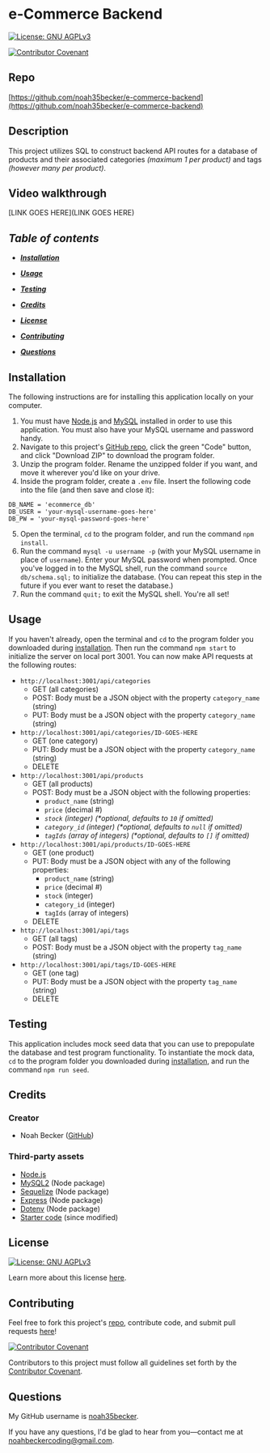 # e-Commerce Backend
[![License: GNU AGPLv3](https://img.shields.io/badge/License-GNU%20AGPLv3-informational.svg)](https://choosealicense.com/licenses/agpl-3.0)

[![Contributor Covenant](https://img.shields.io/badge/Contributor%20Covenant-2.1-4baaaa.svg)](https://www.contributor-covenant.org/version/2/1/code_of_conduct/)
    

## Repo
[https://github.com/noah35becker/e-commerce-backend](https://github.com/noah35becker/e-commerce-backend)


## Description
This project utilizes SQL to construct backend API routes for a database of products and their associated categories <i>(maximum 1 per product)</i> and tags <i>(however many per product)</i>.


## Video walkthrough
[LINK GOES HERE](LINK GOES HERE)


<i><b>
## Table of contents
- [Installation](#installation)
- [Usage](#usage)
- [Testing](#testing)
- [Credits](#credits)
- [License](#license)

- [Contributing](#contributing)
- [Questions](#questions)
</i></b>


## Installation
The following instructions are for installing this application locally on your computer.
1. You must have [Node.js](https://nodejs.org/) and [MySQL](https://www.mysql.com/) installed in order to use this application. You must also have your MySQL username and password handy.
2. Navigate to this project's [GitHub repo](https://github.com/noah35becker/employee-tracker), click the green "Code" button, and click "Download ZIP" to download the program folder.
3. Unzip the program folder. Rename the unzipped folder if you want, and move it wherever you'd like on your drive.
4. Inside the program folder, create a `.env` file. Insert the following code into the file (and then save and close it):
```
DB_NAME = 'ecommerce_db'
DB_USER = 'your-mysql-username-goes-here'
DB_PW = 'your-mysql-password-goes-here'
```
5. Open the terminal, `cd` to the program folder, and run the command `npm install`.
6. Run the command `mysql -u username -p` (with your MySQL username in place of `username`). Enter your MySQL password when prompted. Once you've logged in to the MySQL shell, run the command `source db/schema.sql;` to initialize the database. (You can repeat this step in the future if you ever want to reset the database.)
7. Run the command `quit;` to exit the MySQL shell. You're all set!


## Usage
If you haven't already, open the terminal and `cd` to the program folder you downloaded during [installation](#installation). Then run the command `npm start` to initialize the server on local port 3001. You can now make API requests at the following routes:
- `http://localhost:3001/api/categories`
    - GET (all categories)
    - POST: Body must be a JSON object with the property `category_name` (string)
    - PUT: Body must be a JSON object with the property `category_name` (string)
- `http://localhost:3001/api/categories/ID-GOES-HERE`
    - GET (one category)
    - PUT: Body must be a JSON object with the property `category_name` (string)
    - DELETE
- `http://localhost:3001/api/products`
    - GET (all products)
    - POST: Body must be a JSON object with the following properties:   
        - `product_name` (string)
        - `price` (decimal #)
        - <i>`stock` (integer) (*optional, defaults to `10` if omitted)
        - `category_id` (integer) (*optional, defaults to `null` if omitted)
        - `tagIds` (array of integers) (*optional, defaults to `[]` if omitted)</i>
- `http://localhost:3001/api/products/ID-GOES-HERE`
    - GET (one product)
    - PUT: Body must be a JSON object with any of the following properties:   
        - `product_name` (string)
        - `price` (decimal #)
        - `stock` (integer)
        - `category_id` (integer)
        - `tagIds` (array of integers)
    - DELETE
- `http://localhost:3001/api/tags`
    - GET (all tags)
    - POST: Body must be a JSON object with the property `tag_name` (string)
- `http://localhost:3001/api/tags/ID-GOES-HERE`
    - GET (one tag)
    - PUT: Body must be a JSON object with the property `tag_name` (string)
    - DELETE


## Testing
This application includes mock seed data that you can use to prepopulate the database and test program functionality. To instantiate the mock data, `cd` to the program folder you downloaded during [installation](#installation), and run the command `npm run seed`.


## Credits

### Creator
- Noah Becker ([GitHub](https://github.com/noah35becker))


### Third-party assets
- [Node.js](https://nodejs.org/)
- [MySQL2](https://www.npmjs.com/package/mysql2) (Node package)
- [Sequelize](https://www.npmjs.com/package/sequelize) (Node package)
- [Express](https://www.npmjs.com/package/express) (Node package)
- [Dotenv](https://www.npmjs.com/package/dotenv) (Node package)
- [Starter code](https://github.com/coding-boot-camp/fantastic-umbrella) (since modified)




## License

[![License: GNU AGPLv3](https://img.shields.io/badge/License-GNU%20AGPLv3-informational.svg)](https://choosealicense.com/licenses/agpl-3.0)

Learn more about this license [here](https://choosealicense.com/licenses/agpl-3.0).






## Contributing
Feel free to fork this project's [repo](https://github.com/noah35becker/e-commerce-backend), contribute code, and submit pull requests [here](https://github.com/noah35becker/e-commerce-backend/pulls)!

[![Contributor Covenant](https://img.shields.io/badge/Contributor%20Covenant-2.1-4baaaa.svg)](https://www.contributor-covenant.org/version/2/1/code_of_conduct/)

Contributors to this project must follow all guidelines set forth by the [Contributor Covenant](https://www.contributor-covenant.org/version/2/1/code_of_conduct/).




## Questions
My GitHub username is [noah35becker](https://github.com/noah35becker).

If you have any questions, I'd be glad to hear from you—contact me at [noahbeckercoding@gmail.com](mailto:noahbeckercoding@gmail.com).
